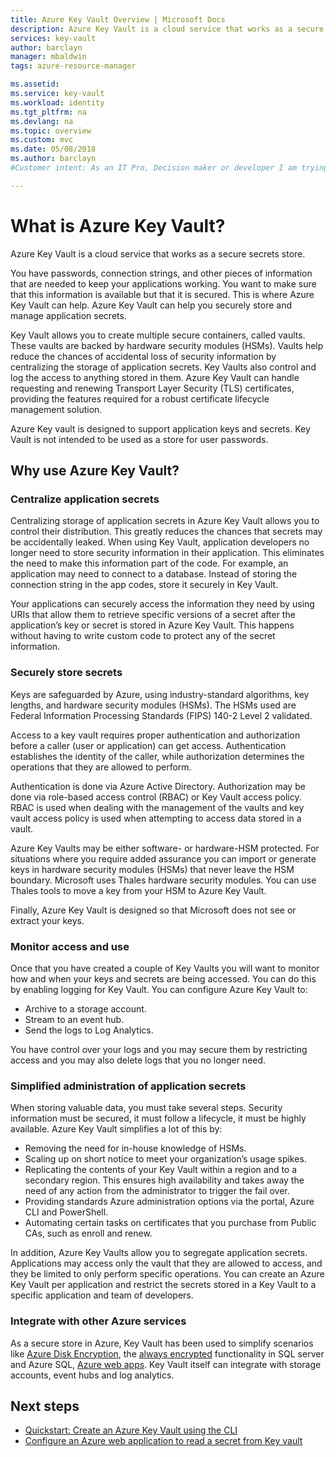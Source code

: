 ```yaml
---
title: Azure Key Vault Overview | Microsoft Docs
description: Azure Key Vault is a cloud service that works as a secure secrets store.
services: key-vault
author: barclayn
manager: mbaldwin
tags: azure-resource-manager

ms.assetid: 
ms.service: key-vault
ms.workload: identity
ms.tgt_pltfrm: na
ms.devlang: na
ms.topic: overview
ms.custom: mvc
ms.date: 05/08/2018
ms.author: barclayn
#Customer intent: As an IT Pro, Decision maker or developer I am trying to learn what Key Vault is and if it offers anything that could be used in my organization.

---
```

# What is Azure Key Vault?

Azure Key Vault is a cloud service that works as a secure secrets store.

You have passwords, connection strings, and other pieces of information that are needed to keep your applications working. You want to make sure that this information is available but that it is secured. This is where Azure Key Vault can help. Azure Key Vault can help you securely store and manage application secrets.

Key Vault allows you to create multiple secure containers, called vaults. These vaults are backed by hardware security modules (HSMs). Vaults help reduce the chances of accidental loss of security information by centralizing the storage of application secrets. Key Vaults also control and log the access to anything stored in them. Azure Key Vault can handle requesting and renewing Transport Layer Security (TLS) certificates, providing the features required for a robust certificate lifecycle management solution.

 Azure Key vault is designed to support application keys and secrets. Key Vault is not intended to be used as a store for user passwords.

## Why use Azure Key Vault?

### Centralize application secrets

Centralizing storage of application secrets in Azure Key Vault allows you to control their distribution. This greatly reduces the chances that secrets may be accidentally leaked. When using Key Vault, application developers no longer need to store security information in their application. This eliminates the need to make this information part of the code. For example, an application may need to connect to a database. Instead of storing the connection string in the app codes, store it securely in Key Vault.

Your applications can securely access the information they need by using URIs that allow them to retrieve specific versions of a secret after the application’s key or secret is stored in Azure Key Vault. This happens without having to write custom code to protect any of the secret information.

### Securely store secrets

Keys are safeguarded by Azure, using industry-standard algorithms, key lengths, and hardware security modules (HSMs). The HSMs used are Federal Information Processing Standards (FIPS) 140-2 Level 2 validated.

Access to a key vault requires proper authentication and authorization before a caller (user or application) can get access. Authentication establishes the identity of the caller, while authorization determines the operations that they are allowed to perform.

Authentication is done via Azure Active Directory. Authorization may be done via role-based access control (RBAC) or Key Vault access policy. RBAC is used when dealing with the management of the vaults and key vault access policy is used when attempting to access data stored in a vault.

Azure Key Vaults may be either software- or hardware-HSM protected. For situations where you require added assurance you can import or generate keys in hardware security modules (HSMs) that never leave the HSM boundary. Microsoft uses Thales hardware security modules. You can use Thales tools to move a key from your HSM to Azure Key Vault.

Finally, Azure Key Vault is designed so that Microsoft does not see or extract your keys.

### Monitor access and use

Once that you have created a couple of Key Vaults you will want to monitor how and when your keys and secrets are being accessed. You can do this by enabling logging for Key Vault. You can configure Azure Key Vault to:

- Archive to a storage account.
- Stream to an event hub.
- Send the logs to Log Analytics.

You have control over your logs and you may secure them by restricting access and you may also delete logs that you no longer need.

### Simplified administration of application secrets

When storing valuable data, you must take several steps. Security information must be secured, it must follow a lifecycle, it must be highly available. Azure Key Vault simplifies a lot of this by:

- Removing the need for in-house knowledge of HSMs.
- Scaling up on short notice to meet your organization’s usage spikes.
- Replicating the contents of your Key Vault within a region and to a secondary region. This ensures high availability and takes away the need of any action from the administrator to trigger the fail over.
- Providing standards Azure administration options via the portal, Azure CLI and PowerShell.
- Automating certain tasks on certificates that you purchase from Public CAs, such as enroll and renew.

In addition, Azure Key Vaults allow you to segregate application secrets. Applications may access only the vault that they are allowed to access, and they be limited to only perform specific operations. You can create an Azure Key Vault per application and restrict the secrets stored in a Key Vault to a specific application and team of developers.

### Integrate with other Azure services

As a secure store in Azure, Key Vault has been used to simplify scenarios like [Azure Disk Encryption](../security/azure-security-disk-encryption.md), the [always encrypted]( https://docs.microsoft.com/sql/relational-databases/security/encryption/always-encrypted-database-engine) functionality in SQL server and Azure SQL, [Azure web apps]( https://docs.microsoft.com/azure/app-service/web-sites-purchase-ssl-web-site). Key Vault itself can integrate with storage accounts, event hubs and log analytics.

## Next steps

- [Quickstart: Create an Azure Key Vault using the CLI](quick-create-cli.md)
- [Configure an Azure web application to read a secret from Key vault](tutorial-web-application-keyvault.md)